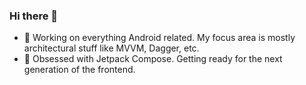 ### Hi there 👋

- 🔭  Working on everything Android related. My focus area is mostly architectural stuff like MVVM, Dagger, etc.
- 🌱  Obsessed with Jetpack Compose. Getting ready for the next generation of the frontend.

<!--
**halilozercan/halilozercan** is a ✨ _special_ ✨ repository because its `README.md` (this file) appears on your GitHub profile.

Here are some ideas to get you started:

- 🔭 I’m currently working on ...
- 🌱 I’m currently learning ...
- 👯 I’m looking to collaborate on ...
- 🤔 I’m looking for help with ...
- 💬 Ask me about ...
- 📫 How to reach me: ...
- 😄 Pronouns: ...
- ⚡ Fun fact: ...
-->
